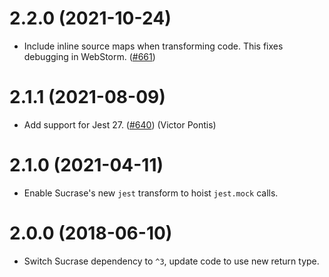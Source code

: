 # 2.2.0 (2021-10-24)

* Include inline source maps when transforming code. This fixes debugging in
  WebStorm. ([#661])

# 2.1.1 (2021-08-09)

* Add support for Jest 27. ([#640]) (Victor Pontis)

# 2.1.0 (2021-04-11)

* Enable Sucrase's new `jest` transform to hoist `jest.mock` calls.

# 2.0.0 (2018-06-10)

* Switch Sucrase dependency to `^3`, update code to use new return type.

[#640]: https://github.com/alangpierce/sucrase/pull/640
[#661]: https://github.com/alangpierce/sucrase/pull/661
